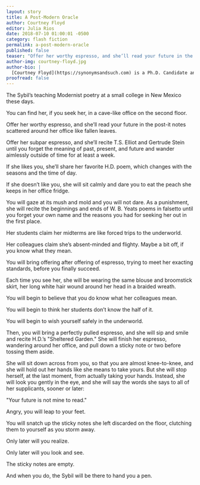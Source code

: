 ```yaml
---
layout: story
title: A Post-Modern Oracle
author: Courtney Floyd
editor: Julia Rios
date: 2018-07-10 01:00:01 -0500
category: flash fiction
permalink: a-post-modern-oracle
published: false
teaser: "Offer her worthy espresso, and she’ll read your future in the post-it notes scattered around her office like fallen leaves."
author-img: courtney-floyd.jpg
author-bio: |
  [Courtney Floyd](https://synonymsandsuch.com) is a Ph.D. Candidate and writing instructor at the University of Oregon. She created, produces, and co-hosts Victorian Scribblers, a podcast about all the Victorian writers you've probably never heard of but should have. Her favorite Modernist poem is H.D.'s "Eurydice," and like the Sybil she lives for a good espresso.
proofread: false
---
```


The Sybil’s teaching Modernist poetry at a small college in New Mexico these days.

You can find her, if you seek her, in a cave-like office on the second floor.

Offer her worthy espresso, and she’ll read your future in the post-it notes scattered around her office like fallen leaves.

Offer her subpar espresso, and she’ll recite T.S. Elliot and Gertrude Stein until you forget the meaning of past, present, and future and wander aimlessly outside of time for at least a week. 

If she likes you, she’ll share her favorite H.D. poem, which changes with the seasons and the time of day.

If she doesn’t like you, she will sit calmly and dare you to eat the peach she keeps in her office fridge.

You will gaze at its mush and mold and you will not dare. As a punishment, she will recite the beginnings and ends of W. B. Yeats poems in falsetto until you forget your own name and the reasons you had for seeking her out in the first place.

Her students claim her midterms are like forced trips to the underworld.

Her colleagues claim she’s absent-minded and flighty. Maybe a bit off, if you know what they mean.

You will bring offering after offering of espresso, trying to meet her exacting standards, before you finally succeed.

Each time you see her, she will be wearing the same blouse and broomstick skirt, her long white hair wound around her head in a braided wreath.

You will begin to believe that you do know what her colleagues mean.

You will begin to think her students don’t know the half of it.

You will begin to wish yourself safely in the underworld.

Then, you will bring a perfectly pulled espresso, and she will sip and smile and recite H.D.’s "Sheltered Garden." She will finish her espresso, wandering around her office, and pull down a sticky note or two before tossing them aside.

She will sit down across from you, so that you are almost knee-to-knee, and she will hold out her hands like she means to take yours. But she will stop herself, at the last moment, from actually taking your hands. Instead, she will look you gently in the eye, and she will say the words she says to all of her supplicants, sooner or later:

"Your future is not mine to read."

Angry, you will leap to your feet.

You will snatch up the sticky notes she left discarded on the floor, clutching them to yourself as you storm away.

Only later will you realize.

Only later will you look and see.

The sticky notes are empty.

And when you do, the Sybil will be there to hand you a pen.	
